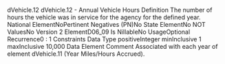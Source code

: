 

dVehicle.12
dVehicle.12 - Annual Vehicle Hours
Definition
The number of hours the vehicle was in service for the agency for the defined year.
National ElementNoPertinent Negatives (PN)No
State ElementNo
NOT ValuesNo
Version 2 ElementD06_09
Is NillableNo
UsageOptional
Recurrence0 : 1
Constraints
Data Type
positiveInteger
minInclusive
1
maxInclusive
10,000
Data Element Comment
Associated with each year of element dVehicle.11 (Year Miles/Hours Accrued).